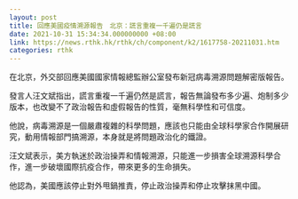 ```yaml
---
layout: post
title: 回應美國疫情溯源報告　北京：謊言重複一千遍仍是謊言
date: 2021-10-31 15:34:34.000000000 +08:00
link: https://news.rthk.hk/rthk/ch/component/k2/1617758-20211031.htm
categories: rthk
---
```


在北京，外交部回應美國國家情報總監辦公室發布新冠病毒溯源問題解密版報告。

發言人汪文斌指出，謊言重複一千遍仍然是謊言，報告無論發布多少遍、炮制多少版本，也改變不了政治報告和虛假報告的性質，毫無科學性和可信度。

他說，病毒溯源是一個嚴肅複雜的科學問題，應該也只能由全球科學家合作開展研究，動用情報部門搞溯源，本身就是將問題政治化的鐵證。

汪文斌表示，美方執迷於政治操弄和情報溯源，只能進一步損害全球溯源科學合作，進一步破壞國際抗疫合作，帶來更多的生命損失。

他認為，美國應該停止對外甩鍋推責，停止政治操弄和停止攻擊抹黑中國。
